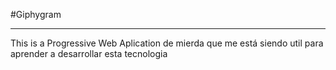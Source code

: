 #Giphygram

-----

This is a Progressive Web Aplication de mierda que me está siendo util para aprender a desarrollar esta tecnologia